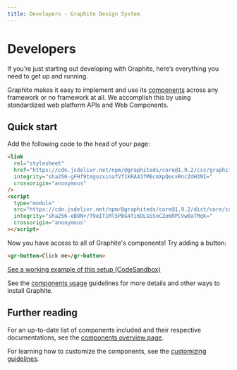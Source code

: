 ```yaml
---
title: Developers - Graphite Design System
---
```


# Developers

<p class="intro">If you’re just starting out developing with Graphite, here’s everything you need to get up and running.</p>

Graphite makes it easy to implement and use its [components](/components/overview) across any framework or no framework at all. We accomplish this by using standardized web platform APIs and Web Components.

## Quick start

Add the following code to the head of your page:

```html
<link
  rel="stylesheet"
  href="https://cdn.jsdelivr.net/npm/@graphiteds/core@1.9.2/css/graphite.bundle.css"
  integrity="sha256-gFHf9tmgozxinafVf1kRA43fM6cmXpQecxRncZdH3NI="
  crossorigin="anonymous"
/>
<script
  type="module"
  src="https://cdn.jsdelivr.net/npm/@graphiteds/core@1.9.2/dist/core/core.esm.js"
  integrity="sha256-eB9N+/T9eIT1Ml5PBG4fi6DLGSSoCZo6RPCVw0aTMqk="
  crossorigin="anonymous"
></script>
```

Now you have access to all of Graphite's components! Try adding a button:

```html
<gr-button>Click me</gr-button>
```

[See a working example of this setup (CodeSandbox)](https://codesandbox.io/s/graphiteds-script-tag-example-9foz6)

See the [components usage](/guidelines/components-usage) guidelines for more details and other ways to install Graphite.

## Further reading

For an up-to-date list of components included and their respective documentations, see the [components overview page](/components/overview).

For learning how to customize the components, see the [customizing guidelines](/guidelines/customizing).
